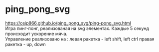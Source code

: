 # ping_pong_svg  
https://osip866.github.io/ping_pong_svg/ping-pong_svg.html  
Игра пинг-понг, реализованая на svg элементах. Каждые 5 секунд происходит ускорение мяча.  
Управление реализовано на :
левая ракетка - left shift, left ctrl
правая ракетка - up, down
